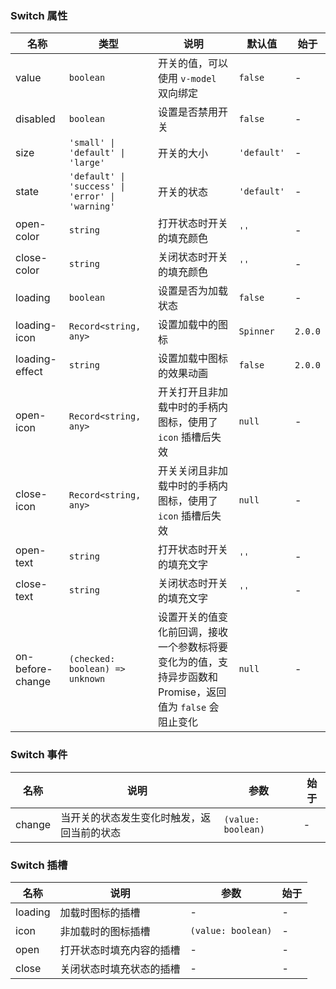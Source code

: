### Switch 属性

| 名称             | 类型                                             | 说明                                                                                                      | 默认值      | 始于    |
| ---------------- | ------------------------------------------------ | --------------------------------------------------------------------------------------------------------- | ----------- | ------- |
| value            | `boolean`                                        | 开关的值，可以使用 `v-model` 双向绑定                                                                     | `false`     | -       |
| disabled         | `boolean`                                        | 设置是否禁用开关                                                                                          | `false`     | -       |
| size             | `'small' \| 'default' \| 'large'`                | 开关的大小                                                                                                | `'default'` | -       |
| state            | `'default' \| 'success' \| 'error' \| 'warning'` | 开关的状态                                                                                                | `'default'` | -       |
| open-color       | `string`                                         | 打开状态时开关的填充颜色                                                                                  | `''`        | -       |
| close-color      | `string`                                         | 关闭状态时开关的填充颜色                                                                                  | `''`        | -       |
| loading          | `boolean`                                        | 设置是否为加载状态                                                                                        | `false`     | -       |
| loading-icon     | `Record<string, any>`                            | 设置加载中的图标                                                                                          | `Spinner`   | `2.0.0` |
| loading-effect   | `string`                                         | 设置加载中图标的效果动画                                                                                  | `false`     | `2.0.0` |
| open-icon        | `Record<string, any>`                            | 开关打开且非加载中时的手柄内图标，使用了 `icon` 插槽后失效                                                | `null`      | -       |
| close-icon       | `Record<string, any>`                            | 开关关闭且非加载中时的手柄内图标，使用了 `icon` 插槽后失效                                                | `null`      | -       |
| open-text        | `string`                                         | 打开状态时开关的填充文字                                                                                  | `''`        | -       |
| close-text       | `string`                                         | 关闭状态时开关的填充文字                                                                                  | `''`        | -       |
| on-before-change | `(checked: boolean) => unknown`                  | 设置开关的值变化前回调，接收一个参数标将要变化为的值，支持异步函数和 Promise，返回值为 `false` 会阻止变化 | `null`      | -       |

### Switch 事件

| 名称   | 说明                                       | 参数               | 始于 |
| ------ | ------------------------------------------ | ------------------ | ---- |
| change | 当开关的状态发生变化时触发，返回当前的状态 | `(value: boolean)` | -    |

### Switch 插槽

| 名称    | 说明                     | 参数               | 始于 |
| ------- | ------------------------ | ------------------ | ---- |
| loading | 加载时图标的插槽         | -                  | -    |
| icon    | 非加载时的图标插槽       | `(value: boolean)` | -    |
| open    | 打开状态时填充内容的插槽 | -                  | -    |
| close   | 关闭状态时填充状态的插槽 | -                  | -    |
